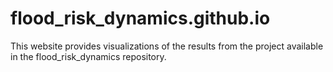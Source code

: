 # flood_risk_dynamics.github.io
This website provides visualizations of the results from the project available in the flood_risk_dynamics repository.

